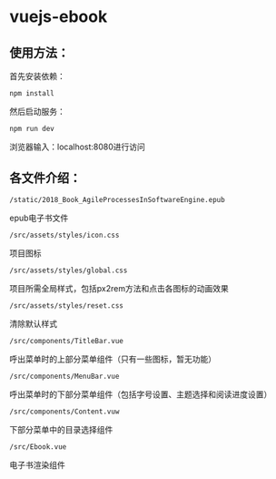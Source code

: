 # vuejs-ebook
## 使用方法：
首先安装依赖：  
```
npm install
```
然后启动服务：
```
npm run dev
```
浏览器输入：localhost:8080进行访问
## 各文件介绍：
```
/static/2018_Book_AgileProcessesInSoftwareEngine.epub
```
epub电子书文件  

```
/src/assets/styles/icon.css
```
项目图标  

```
/src/assets/styles/global.css
```
项目所需全局样式，包括px2rem方法和点击各图标的动画效果  

```
/src/assets/styles/reset.css
```
清除默认样式  

```
/src/components/TitleBar.vue
```
呼出菜单时的上部分菜单组件（只有一些图标，暂无功能）  

```
/src/components/MenuBar.vue
```
呼出菜单时的下部分菜单组件（包括字号设置、主题选择和阅读进度设置）  

```
/src/components/Content.vuw
```
下部分菜单中的目录选择组件  

```
/src/Ebook.vue
```
电子书渲染组件
